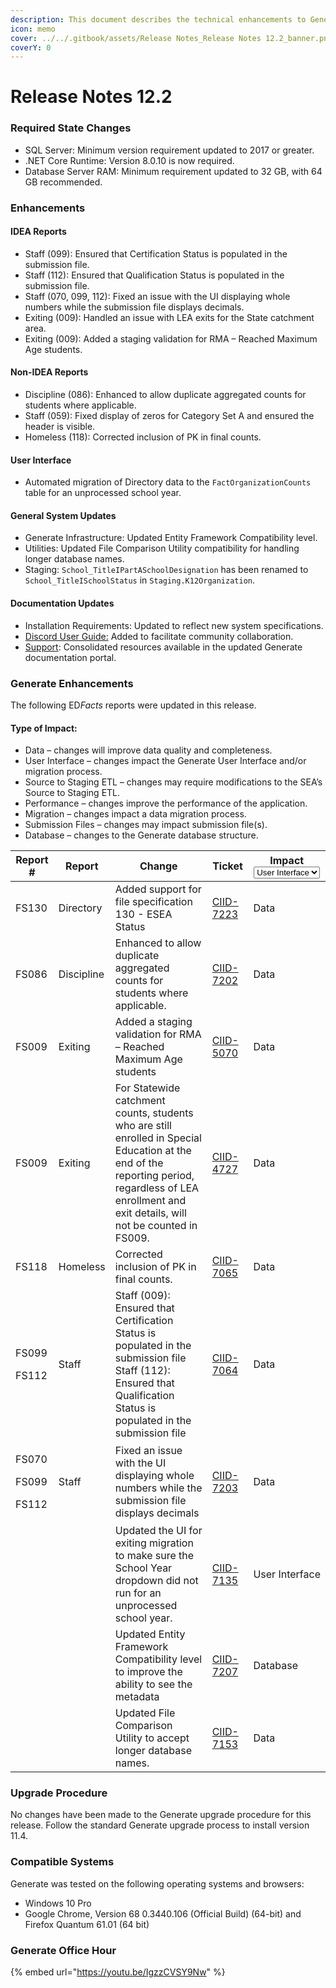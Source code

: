 ```yaml
---
description: This document describes the technical enhancements to Generate version 12.2.
icon: memo
cover: ../../.gitbook/assets/Release Notes_Release Notes 12.2_banner.png
coverY: 0
---
```


# Release Notes 12.2

### Required State Changes

* SQL Server: Minimum version requirement updated to 2017 or greater.
* .NET Core Runtime: Version 8.0.10 is now required.
* Database Server RAM: Minimum requirement updated to 32 GB, with 64 GB recommended.

### Enhancements

#### IDEA Reports

* Staff (099): Ensured that Certification Status is populated in the submission file.
* Staff (112): Ensured that Qualification Status is populated in the submission file.
* Staff (070, 099, 112): Fixed an issue with the UI displaying whole numbers while the submission file displays decimals.
* Exiting (009): Handled an issue with LEA exits for the State catchment area.
* Exiting (009): Added a staging validation for RMA – Reached Maximum Age students.

#### Non-IDEA Reports

* Discipline (086): Enhanced to allow duplicate aggregated counts for students where applicable.
* Staff (059): Fixed display of zeros for Category Set A and ensured the header is visible.
* Homeless (118): Corrected inclusion of PK in final counts.

#### User Interface

* Automated migration of Directory data to the `FactOrganizationCounts` table for an unprocessed school year.

#### General System Updates

* Generate Infrastructure: Updated Entity Framework Compatibility level.
* Utilities: Updated File Comparison Utility compatibility for handling longer database names.
* Staging: `School_TitleIPartASchoolDesignation` has been renamed to `School_TitleISchoolStatus` in `Staging.K12Organization`.

#### Documentation Updates

* Installation Requirements: Updated to reflect new system specifications.
* [Discord User Guide:](../../developer-guides/discord-guide.md) Added to facilitate community collaboration.
* [Support](../../user-guide/support.md):  Consolidated resources available in the updated Generate documentation portal.

### Generate Enhancements

The following E&#x44;_&#x46;acts_ reports were updated in this release.

#### Type of Impact:

* Data – changes will improve data quality and completeness.
* User Interface – changes impact the Generate User Interface and/or migration process.
* Source to Staging ETL – changes may require modifications to the SEA’s Source to Staging ETL.
* Performance – changes improve the performance of the application.
* Migration – changes impact a data migration process.
* Submission Files – changes may impact submission file(s).
* Database – changes to the Generate database structure.

<table><thead><tr><th>Report #</th><th>Report</th><th>Change</th><th>Ticket</th><th>Impact<select><option value="fnfPJ0nnViwz" label="User Interface" color="blue"></option><option value="jGNrs2rsS31b" label="Data" color="blue"></option><option value="qCAChsN1Kuxq" label="Database" color="blue"></option></select></th></tr></thead><tbody><tr><td>FS130</td><td>Directory</td><td>Added support for file specification 130 - ESEA Status</td><td><a href="https://aemcorp.atlassian.net/browse/CIID-7223">CIID-7223</a></td><td><span data-option="jGNrs2rsS31b">Data</span></td></tr><tr><td>FS086</td><td>Discipline</td><td>Enhanced to allow duplicate aggregated counts for students where applicable.</td><td><a href="https://aemcorp.atlassian.net/browse/CIID-7202">CIID-7202</a></td><td><span data-option="jGNrs2rsS31b">Data</span></td></tr><tr><td>FS009</td><td>Exiting</td><td>Added a staging validation for RMA – Reached Maximum Age students</td><td><a href="https://aemcorp.atlassian.net/browse/CIID-5070">CIID-5070</a></td><td><span data-option="jGNrs2rsS31b">Data</span></td></tr><tr><td>FS009</td><td>Exiting</td><td>For Statewide catchment counts, students who are still enrolled in Special Education at the end of the reporting period, regardless of LEA enrollment and exit details, will not be counted in FS009.</td><td><a href="https://aemcorp.atlassian.net/browse/CIID-4727">CIID-4727</a></td><td><span data-option="jGNrs2rsS31b">Data</span></td></tr><tr><td>FS118</td><td>Homeless</td><td>Corrected inclusion of PK in final counts.</td><td><a href="https://aemcorp.atlassian.net/browse/CIID-7065">CIID-7065</a></td><td><span data-option="jGNrs2rsS31b">Data</span></td></tr><tr><td><p>FS099 </p><p>FS112</p></td><td>Staff</td><td>Staff (009): Ensured that Certification Status is populated in the submission file Staff (112): Ensured that Qualification Status is populated in the submission file</td><td><a href="https://aemcorp.atlassian.net/browse/CIID-7064">CIID-7064</a></td><td><span data-option="jGNrs2rsS31b">Data</span></td></tr><tr><td><p>FS070 </p><p>FS099 </p><p>FS112</p></td><td>Staff</td><td>Fixed an issue with the UI displaying whole numbers while the submission file displays decimals</td><td><a href="https://aemcorp.atlassian.net/browse/CIID-7203">CIID-7203</a></td><td><span data-option="jGNrs2rsS31b">Data</span></td></tr><tr><td></td><td></td><td>Updated the UI for exiting migration to make sure the School Year dropdown did not run for an unprocessed school year.</td><td><a href="https://aemcorp.atlassian.net/browse/CIID-7135">CIID-7135</a></td><td><span data-option="fnfPJ0nnViwz">User Interface</span></td></tr><tr><td></td><td></td><td>Updated Entity Framework Compatibility level to improve the ability to see the metadata</td><td><a href="https://aemcorp.atlassian.net/browse/CIID-7207">CIID-7207</a></td><td><span data-option="qCAChsN1Kuxq">Database</span></td></tr><tr><td></td><td></td><td>Updated File Comparison Utility to accept longer database names.</td><td><a href="https://aemcorp.atlassian.net/browse/CIID-7153">CIID-7153</a></td><td><span data-option="jGNrs2rsS31b">Data</span></td></tr></tbody></table>

### Upgrade Procedure

No changes have been made to the Generate upgrade procedure for this release. Follow the standard Generate upgrade process to install version 11.4.

### Compatible Systems

Generate was tested on the following operating systems and browsers:

* Windows 10 Pro
* Google Chrome, Version 68 0.3440.106 (Official Build) (64-bit) and Firefox Quantum 61.01 (64 bit)

### Generate Office Hour

{% embed url="https://youtu.be/IgzzCVSY9Nw" %}



